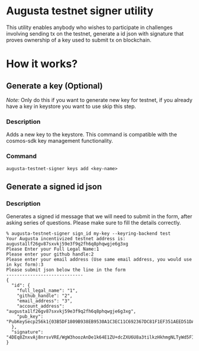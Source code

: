 # Augusta testnet signer utility
This utility enables anybody who wishes to participate in challenges involving sending tx on the testnet, generate a id json with signature
that proves ownership of a key used to submit tx on blockchain.

# How it works? 

## Generate a key (Optional)
*Note:* Only do this if you want to generate new key for testnet, if you already have a key in keystore you want to use
skip this step.

### Description
Adds a new key to the keystore. This command is compatible with the cosmos-sdk key management functionality.

### Command
```shell
augusta-testnet-signer keys add <key-name>
```

## Generate a signed id json

### Description
Generates a signed id message that we will need to submit in the form, after asking series of questions. Please make sure to fill the details correctly.

```shell
% augusta-testnet-signer sign_id my-key --keyring-backend test
Your Augusta incentivized testnet address is:  augusta1lf26gv87sxvkj59e3f9q2fh6q8phqwgje6g3xg
Please Enter your Full Legal Name:1
Please enter your github handle:2
Please enter your email address (Use same email address, you would use in kyc form):3
Please submit json below the line in the form
-----------------------------
{
  "id": {
    "full_legal_name": "1",
    "github_handle": "2",
    "email_address": "3",
    "account_address": "augusta1lf26gv87sxvkj59e3f9q2fh6q8phqwgje6g3xg",
    "pub_key": "PubKeySecp256k1{03B5DF1809B938EB9530A1C3EC11C692367DC81F1EF351AEED51DA003AECBF8B2C}"
  },
  "signature": "4DEq8ZnxvAj8nrsvVRE/WgW3hoozAnDe1k64E1ZU+dcZXU6U8a3tilkzHkhmgNLTyWd5FI2g+p8hRwSMb0xCTg=="
}
```


